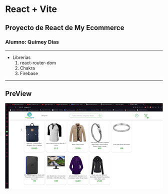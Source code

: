 # React + Vite
## Proyecto de React de My Ecommerce
### Alumno: Quimey Dias

---

- Librerias
  1. react-router-dom
  2. Chakra
  3. Firebase

---
## PreView
![a](https://github.com/quimeydias/PreEntrega2-Dias/blob/main/preview.gif)
